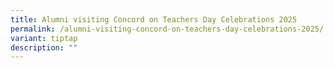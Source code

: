 ```yaml
---
title: Alumni visiting Concord on Teachers Day Celebrations 2025
permalink: /alumni-visiting-concord-on-teachers-day-celebrations-2025/
variant: tiptap
description: ""
---
```

